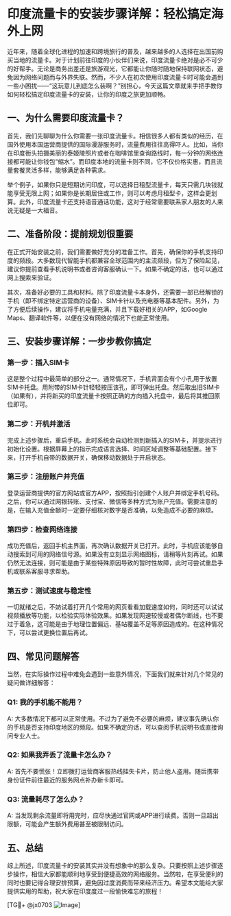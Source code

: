 # 印度流量卡的安装步骤详解：轻松搞定海外上网

近年来，随着全球化进程的加速和跨境旅行的普及，越来越多的人选择在出国前购买当地的流量卡。对于计划前往印度的小伙伴们来说，印度流量卡绝对是必不可少的好帮手。无论是商务出差还是旅游观光，它都能让你随时随地保持联网状态，避免因为网络问题而与外界失联。然而，不少人在初次使用印度流量卡时可能会遇到一些小困扰——“这玩意儿到底怎么装啊？”别担心，今天这篇文章就来手把手教你如何轻松搞定印度流量卡的安装，让你的印度之旅更加顺畅。

## 一、为什么需要印度流量卡？

首先，我们先聊聊为什么你需要一张印度流量卡。相信很多人都有类似的经历，在国外使用本国运营商提供的国际漫游服务时，流量费用往往高得吓人。比如，当你在印度街头拍摄美丽的泰姬陵照片或者在咖啡馆里查询路线时，每一分钟的网络连接都可能让你钱包“缩水”。而印度本地的流量卡则不同，它不仅价格实惠，而且流量套餐灵活多样，能够满足各种需求。

举个例子，如果你只是短期访问印度，可以选择日租型流量卡，每天只需几块钱就能享受无限上网；如果你是长期居住或工作，则可以考虑月租型卡，这样会更划算。此外，印度流量卡还支持语音通话功能，这对于经常需要联系家人朋友的人来说无疑是一大福音。

## 二、准备阶段：提前规划很重要

在正式开始安装之前，我们需要做好充分的准备工作。首先，确保你的手机支持印度的频段。大多数现代智能手机都兼容全球范围内的主流频段，但为了保险起见，建议你提前查看手机说明书或者咨询客服确认一下。如果不确定的话，也可以通过网上搜索来验证。

其次，准备好必要的工具和材料。除了印度流量卡本身外，还需要一部已经解锁的手机（即不绑定特定运营商的设备）、SIM卡针以及充电器等基本配件。另外，为了方便后续操作，建议将手机电量充满，并且下载好相关的APP，如Google Maps、翻译软件等，以便在没有网络的情况下也能正常使用。

## 三、安装步骤详解：一步步教你搞定

### 第一步：插入SIM卡
这是整个过程中最简单的部分之一。通常情况下，手机背面会有个小孔用于放置SIM卡托盘。用附带的SIM卡针轻轻按压该孔，即可弹出托盘。然后取出旧SIM卡（如果有），并将新买的印度流量卡按照正确的方向插入托盘中，最后将其推回原位即可。

### 第二步：开机并激活
完成上述步骤后，重启手机。此时系统会自动检测到新插入的SIM卡，并提示进行初始化设置。根据屏幕上的指示完成语言选择、时间区域调整等基础配置。接下来，打开手机自带的数据开关，确保移动数据处于开启状态。

### 第三步：注册账户并充值
登录运营商提供的官方网站或官方APP，按照指引创建个人账户并绑定手机号码。之后，你可以通过网银转账、支付宝、微信等多种方式为账户充值。需要注意的是，在输入充值金额时一定要仔细核对数字是否准确，以免造成不必要的麻烦。

### 第四步：检查网络连接
成功充值后，返回手机主界面，再次确认数据开关已打开。此时，手机应该能够自动搜索到可用的网络信号源。如果没有立刻显示网络图标，请稍等片刻再试。如果仍然无法连接，则可能是由于某些特殊原因导致的暂时性故障，此时可尝试重启手机或联系客服寻求帮助。

### 第五步：测试速度与稳定性
一切就绪之后，不妨试着打开几个常用的网页看看加载速度如何，同时还可以试试视频播放等功能，以检验实际体验效果。如果发现网速较慢或者偶尔断线，也不要过于着急，这可能是由于地理位置偏远、基站覆盖不足等原因造成的。在这种情况下，可以尝试更换位置后再试。

## 四、常见问题解答

当然，在实际操作过程中难免会遇到一些意外情况，下面我们就来针对几个常见的疑问做详细解答：

### Q1: 我的手机能不能用？
A: 大多数情况下都可以正常使用。不过为了避免不必要的麻烦，建议事先确认你的手机是否支持印度地区的频段。如果不确定的话，可以查阅手机说明书或直接询问专业人士。

### Q2: 如果我弄丢了流量卡怎么办？
A: 首先不要慌张！立即拨打运营商客服热线挂失卡片，防止他人盗用。随后携带身份证件前往最近的服务网点补办新卡即可。

### Q3: 流量耗尽了怎么办？
A: 当发现剩余流量即将用完时，应尽快通过官网或APP进行续费。否则一旦超出限额，可能会产生额外费用甚至被限制访问。

## 五、总结

综上所述，印度流量卡的安装其实并没有想象中的那么复杂。只要按照上述步骤逐步操作，相信大家都能顺利地享受到便捷高效的网络服务。当然啦，在享受便利的同时也要记得合理安排预算，避免因过度消费而带来经济压力。希望本文能给大家提供实用的帮助，祝大家在印度度过一段愉快难忘的旅程！

[TG💪+ @jx0703 ![Image](https://github.com/user-attachments/assets/dbca1d08-cadb-493c-b0ec-ad6f7a83f270)]